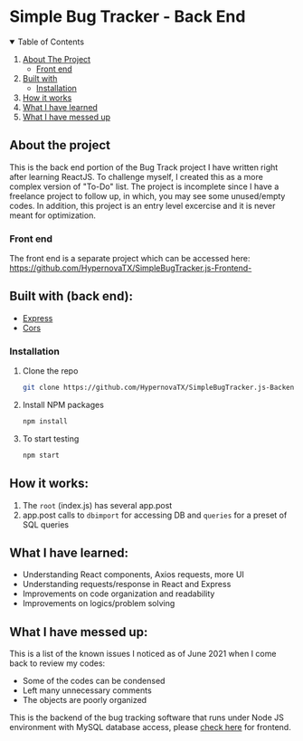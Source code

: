 # Simple Bug Tracker - Back End

<!-- TABLE OF CONTENTS -->
<details open="open">
  <summary>Table of Contents</summary>
  <ol>
    <li>
      <a href="#about-the-project">About The Project</a>
      <ul>
        <li><a href="#front-end">Front end</a></li>
      </ul>
    </li>
    <li>
      <a href="#built-with-back-end">Built with</a>
      <ul>
        <li><a href="#installation">Installation</a></li>
      </ul>
    </li>
    <li><a href="#how-it-works">How it works</a></li>
    <li><a href="#what-i-have-learned">What I have learned</a></li>
    <li><a href="#what-i-have-messed-up">What I have messed up</a></li>
  </ol>
</details>


## About the project
This is the back end portion of the Bug Track project I have written right after learning ReactJS. To challenge myself, I created this as a more complex version of "To-Do" list. The project is incomplete since I have a freelance project to follow up, in which, you may see some unused/empty codes. In addition, this project is an entry level excercise and it is never meant for optimization.

### Front end
The front end is a separate project which can be accessed here: https://github.com/HypernovaTX/SimpleBugTracker.js-Frontend-


## Built with (back end):
* [Express](https://expressjs.com/)
* [Cors](https://www.npmjs.com/package/cors)

### Installation
1. Clone the repo
    ```sh
    git clone https://github.com/HypernovaTX/SimpleBugTracker.js-Backend-.git
    ```
2. Install NPM packages
    ```sh
    npm install
    ```
3. To start testing
    ```sh
    npm start
    ```

## How it works:
1. The `root` (index.js) has several app.post
2. app.post calls to `dbimport` for accessing DB and `queries` for a preset of SQL queries

## What I have learned:
- Understanding React components, Axios requests, more UI
- Understanding requests/response in React and Express
- Improvements on code organization and readability
- Improvements on logics/problem solving
 
## What I have messed up:
This is a list of the known issues I noticed as of June 2021 when I come back to review my codes:
- Some of the codes can be condensed
- Left many unnecessary comments
- The objects are poorly organized



This is the backend of the bug tracking software that runs under Node JS environment with MySQL database access, please [check here](https://github.com/HypernovaTX/SimpleBugTracker.js-Frontend-) for frontend.
